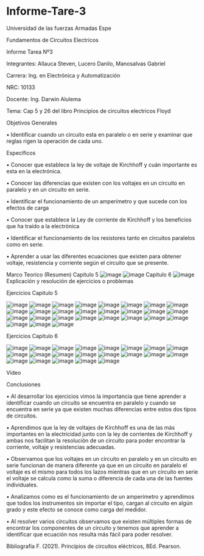 # Informe-Tare-3
Universidad de las fuerzas Armadas Espe

Fundamentos de Circuitos Electricos

Informe Tarea Nº3

Integrantes: Allauca Steven, Lucero Danilo, Manosalvas Gabriel

Carrera: Ing. en Electrónica y Automatización

NRC: 10133

Docente: Ing. Darwin Alulema

Tema: Cap 5 y 26 del libro Principios de circuitos electricos Floyd

Objetivos
Generales

• Identificar cuando un circuito esta en paralelo o en serie y examinar que reglas rigen la operación de cada uno.

Especificos

• Conocer que establece la ley de voltaje de Kirchhoff y cuán importante es esta en la electrónica.

• Conocer las diferencias que existen con los voltajes en un circuito en paralelo y en un circuito en serie.

• Identificar el funcionamiento de un amperímetro y que sucede con los efectos de carga

• Conocer que establece la Ley de corriente de Kirchhoff y los beneficios que ha traído a la electrónica

• Identificar el funcionamiento de los resistores tanto en circuitos paralelos como en serie.

• Aprender a usar las diferentes ecuaciones que existen para obtener voltaje, resistencia y corriente según el circuito que se presente.

Marco Teorico (Resumen) Capitulo 5
![image](https://user-images.githubusercontent.com/94026628/144081703-e8a22f4b-0ffb-4f18-a665-7f57798f37cd.png)
![image](https://user-images.githubusercontent.com/94026628/144081770-c4310bd1-8844-4aa4-90ff-ed1b41600c6b.png)
Capitulo 6
![image](https://user-images.githubusercontent.com/94026628/144081816-bb6940d5-ad49-4243-a8ff-a5fe711cf6b9.png)
Explicación y resolución de ejercicios o problemas

Ejercicios Capitulo 5

![image](https://user-images.githubusercontent.com/94026628/144081987-beaa6bb3-59ec-4cf0-9acf-dab8f05c7608.png)
![image](https://user-images.githubusercontent.com/94026628/144082037-cd2105f6-b05c-47da-ae7f-a6450d7da6c4.png)
![image](https://user-images.githubusercontent.com/94026628/144082055-f7c6fef9-047b-4d5d-bc34-d3bce9196b80.png)
![image](https://user-images.githubusercontent.com/94026628/144082069-da01069a-2835-456a-9807-6b6e986e7ea7.png)
![image](https://user-images.githubusercontent.com/94026628/144082088-89dc6d0e-c611-478a-acee-62a05604235d.png)
![image](https://user-images.githubusercontent.com/94026628/144082184-b3a5267b-227a-4085-9ecb-bd85a2f35160.png)
![image](https://user-images.githubusercontent.com/94026628/144082235-825c4173-270b-462a-8682-718760e98c71.png)
![image](https://user-images.githubusercontent.com/94026628/144082256-74b3be72-94f6-4d51-923c-77e702d3e849.png)
![image](https://user-images.githubusercontent.com/94026628/144082275-1f305c66-4b87-4a5a-946c-58f929e8f5f9.png)
![image](https://user-images.githubusercontent.com/94026628/144082302-2a10e7a7-2590-4aac-8a6c-42a59b2ec837.png)
![image](https://user-images.githubusercontent.com/94026628/144082314-5f7fa902-9a53-4848-b2d8-b94efff3d331.png)
![image](https://user-images.githubusercontent.com/94026628/144082339-5244c854-2aaa-47e4-b777-e6db60f980f1.png)
![image](https://user-images.githubusercontent.com/94026628/144082359-a3ba3799-0f74-4328-8726-ea52a35cfef4.png)
![image](https://user-images.githubusercontent.com/94026628/144082517-1c8fb7b5-a64e-41e1-b487-6f2e2c51cbca.png)
![image](https://user-images.githubusercontent.com/94026628/144082630-239a5bff-426f-47bb-942a-387939218615.png)
![image](https://user-images.githubusercontent.com/94026628/144082645-badd439c-6cf6-4fd5-8ff6-313287350205.png)
![image](https://user-images.githubusercontent.com/94026628/144082656-652ad16e-a7d8-4116-8cd4-ca7bbaabc6ab.png)
![image](https://user-images.githubusercontent.com/94026628/144082679-68a08472-c851-4111-99b7-b15bd93ddf66.png)
![image](https://user-images.githubusercontent.com/94026628/144082715-f464bc5f-74ff-402d-b149-51da1b9562e4.png)
![image](https://user-images.githubusercontent.com/94026628/144082738-551ceeee-ece7-48c3-8d1f-0f3df9813b25.png)
![image](https://user-images.githubusercontent.com/94026628/144083797-10696a11-9cab-4f48-9967-86b2a41a388c.png)
![image](https://user-images.githubusercontent.com/94026628/144084471-21c58671-e171-4405-834d-bed08c9c8aa0.png)
![image](https://user-images.githubusercontent.com/94026628/144084504-589a2a52-ef2a-4369-a2a3-32e94d984e38.png)
![image](https://user-images.githubusercontent.com/94026628/144084815-af01ad86-03a1-4433-9184-b5a265249bc6.png)
![image](https://user-images.githubusercontent.com/94026628/144084833-d5ff0eb7-3215-4cc0-9b6c-77e789441091.png)
![image](https://user-images.githubusercontent.com/94026628/144084857-5d42b9ce-a49f-41b2-a60c-80d04c6ab7c0.png)
![image](https://user-images.githubusercontent.com/94026628/144084881-33161475-4e05-4746-bff5-403c94eb3d7e.png)

Ejercicios Capitulo 6

![image](https://user-images.githubusercontent.com/94026628/144084976-5b6bb41b-94cd-4f97-b925-154edd53e51d.png)
![image](https://user-images.githubusercontent.com/94026628/144085000-81f1a9b0-c38d-4405-92f2-287f0e038e25.png)
![image](https://user-images.githubusercontent.com/94026628/144085020-332d3225-a816-4d0d-a069-3be02532df78.png)
![image](https://user-images.githubusercontent.com/94026628/144085036-d940e3f8-f622-4f83-a6c3-9c7b654bb9c8.png)
![image](https://user-images.githubusercontent.com/94026628/144085066-a8f22b66-fca2-4eb7-a16b-39308e7d48ac.png)
![image](https://user-images.githubusercontent.com/94026628/144085094-ae4c5d8f-9182-4912-bd8f-d6aef814774d.png)
![image](https://user-images.githubusercontent.com/94026628/144085118-92b77eff-eaf5-417f-91fe-8bf676748a07.png)
![image](https://user-images.githubusercontent.com/94026628/144085163-350500ae-1dde-4c1a-bbad-61c37addaef0.png)
![image](https://user-images.githubusercontent.com/94026628/144085187-6d74ba8c-2ba1-4b4d-8144-46e7bd6064ef.png)
![image](https://user-images.githubusercontent.com/94026628/144085927-d1aad189-add7-4189-8d5f-9f2e07eeb985.png)
![image](https://user-images.githubusercontent.com/94026628/144085963-c1c27491-ed08-4018-9da1-5ae70ef3b107.png)
![image](https://user-images.githubusercontent.com/94026628/144085979-c7f52cf9-d4b1-43ec-a202-b85720b843aa.png)
![image](https://user-images.githubusercontent.com/94026628/144085993-a7b3aede-15fe-4e01-85e4-53ec90690bb1.png)
![image](https://user-images.githubusercontent.com/94026628/144086007-ce3d80fb-5b4d-48fb-b3d9-204f15b0ca07.png)
![image](https://user-images.githubusercontent.com/94026628/144086032-8945b770-b209-40e2-b511-bf58767e891a.png)
![image](https://user-images.githubusercontent.com/94026628/144086359-e6288f51-1385-45b2-b53f-62ebb7eaa3d0.png)
![image](https://user-images.githubusercontent.com/94026628/144086566-2898956e-6ffe-4913-a822-a1a9b4862f22.png)
![image](https://user-images.githubusercontent.com/94026628/144086582-f99b819c-741a-4daf-8c4f-0fe9eb1f86af.png)
![image](https://user-images.githubusercontent.com/94026628/144086597-b18f10c7-b992-4a93-ba7f-c2b97ee6acc2.png)
![image](https://user-images.githubusercontent.com/94026628/144086613-67c07c45-ecff-495e-9e67-9190d9bef5cf.png)
![image](https://user-images.githubusercontent.com/94026628/144086632-b22f6f8d-6a15-4372-ae4c-5823f5eb1ec4.png)

Video

Conclusiones

• Al desarrollar los ejercicios vimos la importancia que tiene aprender a identificar cuando un circuito se encuentra en paralelo y cuando se encuentra en serie ya que existen muchas diferencias entre estos dos tipos de circuitos.

• Aprendimos que la ley de voltajes de Kirchhoff es una de las más importantes en la electricidad junto con la ley de corrientes de Kirchhoff y ambas nos facilitan la resolución de un circuito para poder encontrar la corriente, voltaje y resistencias adecuadas.

• Observamos que los voltajes en un circuito en paralelo y en un circuito en serie funcionan de manera diferente ya que en un circuito en paralelo el voltaje es el mismo para todos los lazos mientras que en un circuito en serie el voltaje se calcula como la suma o diferencia de cada una de las fuentes individuales.

• Analizamos como es el funcionamiento de un amperímetro y aprendimos que todos los instrumentos sin importar el tipo, cargan al circuito en algún grado y este efecto se conoce como carga del medidor.

• Al resolver varios circuitos observamos que existen múltiples formas de encontrar los componentes de un circuito y tenemos que aprender a identificar que ecuación nos resulta más fácil para poder resolver.

Bibliografia
F. (2021). Principios de circuitos eléctricos, 8Ed. Pearson.

